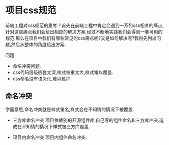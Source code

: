 # 项目css规范

前端工程对css规范的思考？首先在前端工程中肯定会遇到一系列css相关的痛点,针对这些痛点我们会给出相应的解决方案.经过不断地实践我们会得到一套可用的规范.那么在项目中我们有哪些常见的css痛点呢?又是如何解决呢?我将先列出问题,然后从整体的角度给出方案.

问题
- 命名冲突问题.
- css代码层级嵌套太深,样式权重太大,样式难以覆盖.
- css命名没有语义化,难以维护.

## 命名冲突

字面意思,命名冲突就是样式重名,样式会在不知情的情况下被覆盖.

- 三方库命名冲突
  项目依赖别的开源组件库,自己写的组件命名和三方库冲突.造成在不知情的情况下样式被三方库覆盖.

- 项目内命名冲突
  项目内组件命名冲突.

